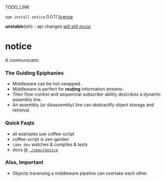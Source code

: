 TODO_LINK

`npm install notice` 0.0.11 [license](./license)

**unstable**(ish) - api changes [will still occur](./spec/notice/hub#the-capsule-subconfig)

notice
======

A communicator.


### The Guiding Epiphanies

* Middleware can be hot-swapped.
* Middleware is perfect for **rou[t](https://twitter.com/)ing** information streams.
* Their flow-control and sequencial subscribe-ability describes a dynamic assembly line.
* An assembly (or disassembly) line can abstractify object storage and retreival.


### Quick Faqts

* all examples use coffee-script
* coffee-script is zen-garden
* `cake dev` watches & compiles & tests
* docs @ [`./spec/notice`](./spec/notice)

### Also, Important

* Objects traversing a middleware pipeline can overtake each other. 

